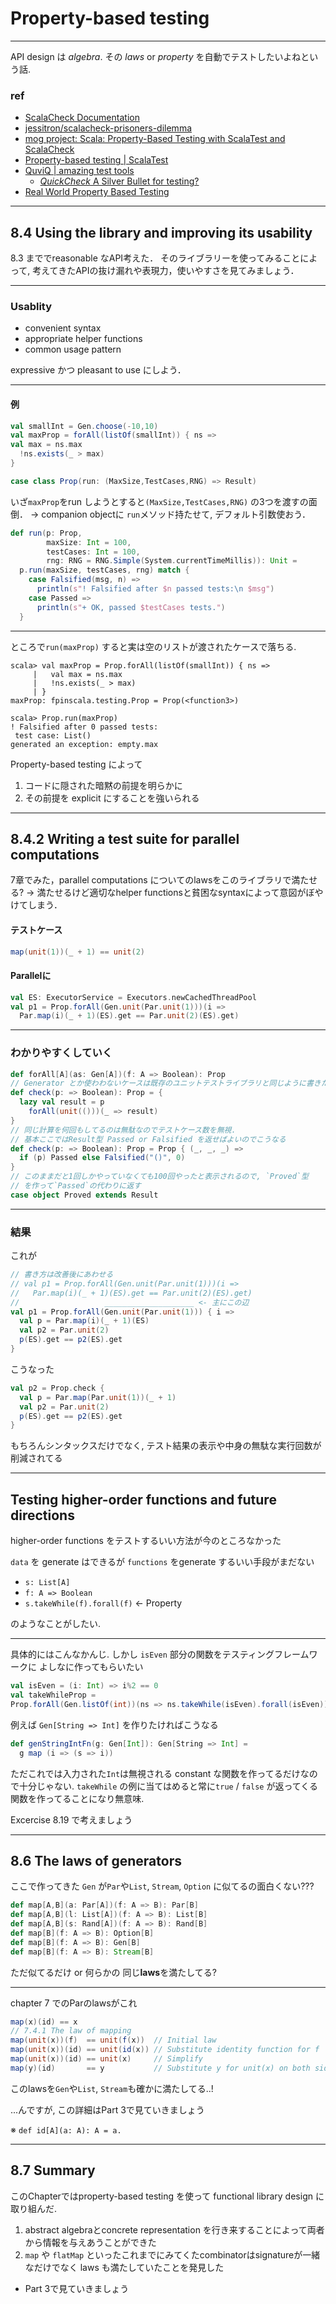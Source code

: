 <title>Property-based testing</title>

Property-based testing
======================

---

API design は *algebra*. その *laws* or *property* を自動でテストしたいよねという話.

### ref
- [ScalaCheck Documentation](http://www.scalacheck.org/documentation.html)
- [jessitron/scalacheck-prisoners-dilemma](https://github.com/jessitron/scalacheck-prisoners-dilemma)
- [mog project: Scala: Property-Based Testing with ScalaTest and ScalaCheck](http://mogproject.blogspot.jp/2014/10/scala-property-based-testing-with.html)
- [Property-based testing | ScalaTest](http://www.scalatest.org/user_guide/property_based_testing)
- [QuviQ | amazing test tools](http://www.quviq.com/index.html)
  - [*QuickCheck* A Silver Bullet for testing?](http://htmlpreview.github.io/?https://raw.github.com/strangeloop/lambdajam2013/master/slides/Norton-QuickCheck.html)
- [Real World Property Based Testing](http://blog.charleso.org/property-testing-preso/#1)

---

8.4 Using the library and improving its usability
-------------------------------------------------
8.3 まででreasonable なAPI考えた． そのライブラリーを使ってみることによって, 考えてきたAPIの抜け漏れや表現力，使いやすさを見てみましょう．

---

### Usablity
- convenient syntax
- appropriate helper functions
- common usage pattern

expressive かつ pleasant to use にしよう．

---

#### 例

```scala
val smallInt = Gen.choose(-10,10)
val maxProp = forAll(listOf(smallInt)) { ns =>
val max = ns.max
  !ns.exists(_ > max)
}
```

```scala
case class Prop(run: (MaxSize,TestCases,RNG) => Result)
```

いざ`maxProp`をrun しようとすると`(MaxSize,TestCases,RNG)` の3つを渡すの面倒．
-> companion objectに `run`メソッド持たせて, デフォルト引数使おう．


```scala
def run(p: Prop,
        maxSize: Int = 100,
        testCases: Int = 100,
        rng: RNG = RNG.Simple(System.currentTimeMillis)): Unit =
  p.run(maxSize, testCases, rng) match {
    case Falsified(msg, n) =>
      println(s"! Falsified after $n passed tests:\n $msg")
    case Passed =>
      println(s"+ OK, passed $testCases tests.")
  }
```

---

ところで`run(maxProp)` すると実は空のリストが渡されたケースで落ちる.

```
scala> val maxProp = Prop.forAll(listOf(smallInt)) { ns =>
     |   val max = ns.max
     |   !ns.exists(_ > max)
     | }
maxProp: fpinscala.testing.Prop = Prop(<function3>)

scala> Prop.run(maxProp)
! Falsified after 0 passed tests:
 test case: List()
generated an exception: empty.max
```

Property-based testing によって

1. コードに隠された暗黙の前提を明らかに
2. その前提を explicit にすることを強いられる

---

8.4.2 Writing a test suite for parallel computations
----------------------------------------------------
7章でみた，parallel computations についてのlawsをこのライブラリで満たせる?
-> 満たせるけど適切なhelper functionsと貧困なsyntaxによって意図がぼやけてしまう．

#### テストケース

```scala
map(unit(1))(_ + 1) == unit(2)
```

#### Parallelに

```scala
val ES: ExecutorService = Executors.newCachedThreadPool
val p1 = Prop.forAll(Gen.unit(Par.unit(1)))(i =>
  Par.map(i)(_ + 1)(ES).get == Par.unit(2)(ES).get)
```

---

### わかりやすくしていく

```scala
def forAll[A](as: Gen[A])(f: A => Boolean): Prop
// Generator とか使わわないケースは既存のユニットテストライブラリと同じように書きたい
def check(p: => Boolean): Prop = {
  lazy val result = p
    forAll(unit(()))(_ => result)
}
// 同じ計算を何回もしてるのは無駄なのでテストケース数を無視.
// 基本ここではResult型 Passed or Falsified を返せばよいのでこうなる
def check(p: => Boolean): Prop = Prop { (_, _, _) =>
  if (p) Passed else Falsified("()", 0)
}
// このままだと1回しかやっていなくても100回やったと表示されるので, `Proved`型
// を作って`Passed`の代わりに返す
case object Proved extends Result
```

---

### 結果

これが

```scala
// 書き方は改善後にあわせる
// val p1 = Prop.forAll(Gen.unit(Par.unit(1)))(i =>
//   Par.map(i)(_ + 1)(ES).get == Par.unit(2)(ES).get)
//                   ____________________ <- 主にこの辺
val p1 = Prop.forAll(Gen.unit(Par.unit(1))) { i =>
  val p = Par.map(i)(_ + 1)(ES)
  val p2 = Par.unit(2)
  p(ES).get == p2(ES).get
}
```

こうなった

```scala
val p2 = Prop.check {
  val p = Par.map(Par.unit(1))(_ + 1)
  val p2 = Par.unit(2)
  p(ES).get == p2(ES).get
}
```

もちろんシンタックスだけでなく, テスト結果の表示や中身の無駄な実行回数が削減されてる

---

Testing higher-order functions and future directions
----------------------------------------------------

higher-order functions をテストするいい方法が今のところなかった

`data` を generate はできるが `functions` をgenerate するいい手段がまだない

- `s: List[A]`
- `f: A => Boolean`
- `s.takeWhile(f).forall(f)` <- Property

のようなことがしたい. 

---

具体的にはこんなかんじ. しかし `isEven` 部分の関数をテスティングフレームワークに
よしなに作ってもらいたい

```scala
val isEven = (i: Int) => i%2 == 0
val takeWhileProp =
Prop.forAll(Gen.listOf(int))(ns => ns.takeWhile(isEven).forall(isEven))
```

例えば `Gen[String => Int]` を作りたければこうなる

```scala
def genStringIntFn(g: Gen[Int]): Gen[String => Int] =
  g map (i => (s => i))
```

ただこれでは入力された`Int`は無視される constant な関数を作ってるだけなので十分じゃない.
`takeWhile` の例に当てはめると常に`true` / `false` が返ってくる関数を作ってることになり無意味.

Excercise 8.19 で考えましょう

---

8.6 The laws of generators
--------------------------
ここで作ってきた `Gen` が`Par`や`List`, `Stream`, `Option` に似てるの面白くない???

```scala
def map[A,B](a: Par[A])(f: A => B): Par[B]
def map[A,B](l: List[A])(f: A => B): List[B]
def map[A,B](s: Rand[A])(f: A => B): Rand[B]
def map[B](f: A => B): Option[B]
def map[B](f: A => B): Gen[B]
def map[B](f: A => B): Stream[B]
```

ただ似てるだけ or 何らかの 同じ**laws**を満たしてる?

---

chapter 7 でのParのlawsがこれ

```scala
map(x)(id) == x
// 7.4.1 The law of mapping
map(unit(x))(f)  == unit(f(x))  // Initial law
map(unit(x))(id) == unit(id(x)) // Substitute identity function for f
map(unit(x))(id) == unit(x)     // Simplify
map(y)(id)       == y           // Substitute y for unit(x) on both sides
```

このlawsを`Gen`や`List`, `Stream`も確かに満たしてる..!

...んですが, この詳細はPart 3で見ていきましょう

※ `def id[A](a: A): A = a.`

---

8.7 Summary
-----------

このChapterではproperty-based testing を使って functional library design に取り組んだ.


1. abstract algebraとconcrete representation を行き来することによって両者から情報を与えあうことができた
2. `map` や `flatMap` といったこれまでにみてくたcombinatorはsignatureが一緒なだけでなく laws も満たしていたことを発見した
  - Part 3で見ていきましょう
